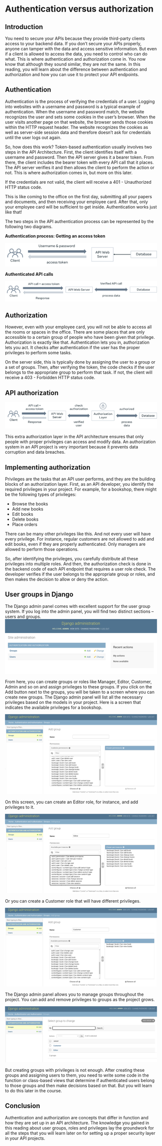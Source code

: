 <h1>Authentication versus authorization</h1>

<h2>Introduction</h2>
You need to secure your APIs because they provide third-party clients access to your backend data. If you don’t secure your APIs properly, anyone can tamper with the data and access sensitive information. But even if a client is allowed to access the data, you need to control who can do what. This is where authentication and authorization come in. You now know that although they sound similar, they are not the same. In this reading, you will learn about the difference between authentication and authorization and how you can use it to protect your API endpoints.

<h2>Authentication</h2>
Authentication is the process of verifying the credentials of a user. Logging into websites with a username and password is a typical example of authentication. When the username and password match, the website recognizes the user and sets some cookies in the user’s browser. When the user visits another page on that website, the browser sends those cookies within the HTTP request header. The website recognizes the cookies as well as server-side session data and therefore doesn’t ask for credentials until the user logs out again.  

So, how does this work? Token-based authentication usually involves two steps in the API Architecture. First, the client identifies itself with a username and password. Then the API server gives it a bearer token. From there, the client includes the bearer token with every API call that it places. The API server verifies it and then allows the client to perform the action or not. This is where authorization comes in, but more on this later.

If the credentials are not valid, the client will receive a 401 - Unauthorized HTTP status code.

This is like coming to the office on the first day, submitting all your papers and documents, and then receiving your employee card. After that, only your employee card will be sufficient to get inside. Authentication works just like that!

The two steps in the API authentication process can be represented by the following two diagrams. 

<b>Authentication process: Getting an access token</b>

<img src='AVA_1.png'>

<b>Authenticated API calls</b>

<img src='AVA_2.png'>

<h2>Authorization</h2>
However, even with your employee card, you will not be able to access all the rooms or spaces in the office. There are some places that are only accessible to a certain group of people who have been given that privilege. Authorization is exactly like that. Authentication lets you in, authorization lets you act. It checks after authentication if the user has the proper privileges to perform some tasks. 

On the server side, this is typically done by assigning the user to a group or a set of groups. Then, after verifying the token, the code checks if the user belongs to the appropriate group to perform that task. If not, the client will receive a 403 - Forbidden HTTP status code.  

<h2>API authorization</h2>

<img src='AVA_3.png'>

This extra authorization layer in the API architecture ensures that only people with proper privileges can access and modify data. An authorization system in an API project is very important because it prevents data corruption and data breaches. 

<h2>Implementing authorization </h2>
Privileges are the tasks that an API user performs, and they are the building blocks of an authorization layer. First, as an API developer, you identify the required privileges in your project. For example, for a bookshop, there might be the following types of privileges:

<ul>
    <li>Browse the books</li>
    <li>Add new books</li>
    <li>Edit books</li>
    <li>Delete books</li>
    <li>Place orders </li>
</ul>

There can be many other privileges like this. And not every user will have every privilege. For instance, regular customers are not allowed to add and edit books, even if they are properly authenticated. Only managers are allowed to perform those operations. 

So, after identifying the privileges, you carefully distribute all these privileges into multiple roles. And then, the authorization check is done in the backend code of each API endpoint that requires a user role check. The developer verifies if the user belongs to the appropriate group or roles, and then makes the decision to allow or deny the action. 

<h2>User groups in Django</h2>
The Django admin panel comes with excellent support for the user group system. If you log into the admin panel, you will find two distinct sections – users and groups.

<img src='AVA_4.png'>

From here, you can create groups or roles like Manager, Editor, Customer, Admin and so on and assign privileges to these groups. If you click on the Add button next to the groups, you will be taken to a screen where you can create new groups. The Django admin panel will list all the necessary privileges based on the models in your project. Here is a screen that indicates the available privileges for a bookshop.     

<img src='AVA_5.png'>

On this screen, you can create an Editor role, for instance, and add privileges to it.

<img src='AVA_6.png'>

Or you can create a Customer role that will have different privileges.

<img src='AVA_7.png'>

The Django admin panel allows you to manage groups throughout the project. You can add and remove privileges to groups as the project grows.

<img src='AVA_8.png'>

But creating groups with privileges is not enough. After creating these groups and assigning users to them, you need to write some code in the function or class-based views that determine if authenticated users belong to those groups and then make decisions based on that. But you will learn to do this later in the course.

<h2>Conclusion</h2>
Authentication and authorization are concepts that differ in function and how they are set up in an API architecture. The knowledge you gained in this reading about user groups, roles and privileges lay the groundwork for all the steps that you will learn later on for setting up a proper security layer in your API projects. 